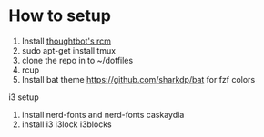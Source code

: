 # How to setup

1. Install [thoughtbot's rcm](https://github.com/thoughtbot/rcm)
2. sudo apt-get install tmux
3. clone the repo in to ~/dotfiles
4. rcup
5. Install bat theme https://github.com/sharkdp/bat for fzf colors

i3 setup
1. install nerd-fonts and nerd-fonts caskaydia
2. install i3 i3lock i3blocks



